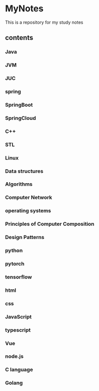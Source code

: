 # MyNotes
This is a repository for my study notes
## contents
### Java
### JVM
### JUC
### spring
### SpringBoot
### SpringCloud
### C++
### STL
### Linux
### Data structures
### Algorithms
### Computer Network
### operating systems
### Principles of Computer Composition
### Design Patterns
### python
### pytorch
### tensorflow
### html
### css
### JavaScript
### typescript
### Vue
### node.js
### C language
### Golang
